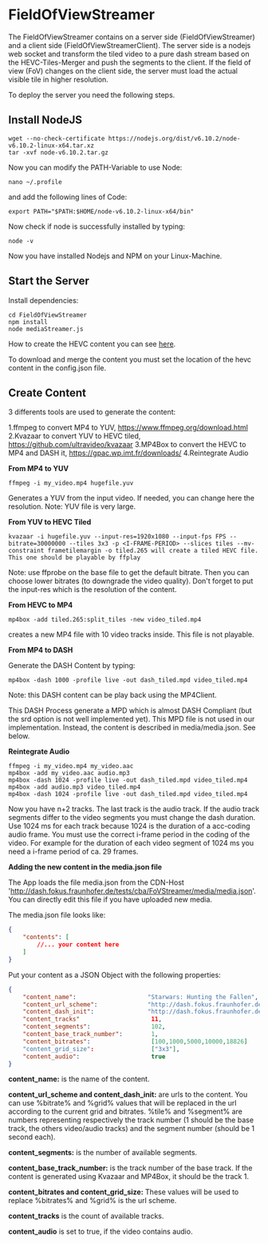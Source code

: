 # FieldOfViewStreamer

The FieldOfViewStreamer contains on a server side (FieldOfViewStreamer) and a client side (FieldOfViewStreamerClient).
The server side is a nodejs web socket and transform the tiled video to a pure dash stream based on the HEVC-Tiles-Merger and push the segments to the client.
If the field of view (FoV) changes on the client side, the server must load the actual visible tile in higher resolution.

To deploy the server you need the following steps.

## Install NodeJS

```
wget --no-check-certificate https://nodejs.org/dist/v6.10.2/node-v6.10.2-linux-x64.tar.xz
tar -xvf node-v6.10.2.tar.gz
```

Now you can modify the PATH-Variable to use Node:

```
nano ~/.profile
```

and add the following lines of Code:

```
export PATH="$PATH:$HOME/node-v6.10.2-linux-x64/bin"
```

Now check if node is successfully installed by typing:
```
node -v
```
Now you have installed Nodejs and NPM on your Linux-Machine.

## Start the Server

Install dependencies:

```
cd FieldOfViewStreamer
npm install
node mediaStreamer.js
```

How to create the HEVC content you can see [here](https://gitlab.fokus.fraunhofer.de/fame-wm/hevc-js-tiles-merger).

To download and merge the content you must set the location of the hevc content in the config.json file.

## Create Content

3 differents tools are used to generate the content:

1.ffmpeg to convert MP4 to YUV, https://www.ffmpeg.org/download.html
2.Kvazaar to convert YUV to HEVC tiled, https://github.com/ultravideo/kvazaar
3.MP4Box to convert the HEVC to MP4 and DASH it, https://gpac.wp.imt.fr/downloads/
4.Reintegrate Audio

**From MP4 to YUV**

```
ffmpeg -i my_video.mp4 hugefile.yuv
```

Generates a YUV from the input video. If needed, you can change here the resolution.
Note: YUV file is very large.

**From YUV to HEVC Tiled**

```
kvazaar -i hugefile.yuv --input-res=1920x1080 --input-fps FPS --bitrate=30000000 --tiles 3x3 -p <I-FRAME-PERIOD> --slices tiles --mv-constraint frametilemargin -o tiled.265 will create a tiled HEVC file. This one should be playable by ffplay
```

Note: use ffprobe on the base file to get the default bitrate. Then you can choose lower bitrates (to downgrade the video quality). Don't forget to put the input-res which is the resolution of the content.


**From HEVC to MP4**

```
mp4box -add tiled.265:split_tiles -new video_tiled.mp4 
```

creates a new MP4 file with 10 video tracks inside. This file is not playable.

**From MP4 to DASH**

Generate the DASH Content by typing:

```
mp4box -dash 1000 -profile live -out dash_tiled.mpd video_tiled.mp4 
```

Note: this DASH content can be play back using the MP4Client.

This DASH Process generate a MPD which is almost DASH Compliant (but the srd option is not well implemented yet). This MPD file is not used in our implementation. Instead, the content is described in media/media.json. See below.


**Reintegrate Audio**

```
ffmpeg -i my_video.mp4 my_video.aac
mp4box -add my_video.aac audio.mp3
mp4box -dash 1024 -profile live -out dash_tiled.mpd video_tiled.mp4
mp4box -add audio.mp3 video_tiled.mp4
mp4box -dash 1024 -profile live -out dash_tiled.mpd video_tiled.mp4

```

Now you have n+2 tracks. The last track is the audio track. If the audio track segments differ to the video segments you must change the dash duration. Use 1024 ms for each track because 1024 is the duration of a acc-coding audio frame.
You must use the correct i-frame period in the coding of the video. 
For example for the duration of each video segment of 1024 ms you need a i-frame period of ca. 29 frames. 

**Adding the new content in the media.json file**

The App loads the file media.json from the CDN-Host 'http://dash.fokus.fraunhofer.de/tests/cba/FoVStreamer/media/media.json'. 
You can directly edit this file if you have uploaded new media.

The media.json file looks like:

```json
{
    "contents": [
        //... your content here
    ]
}
```

Put your content as a JSON Object with the following properties:

```json
{
    "content_name":                    "Starwars: Hunting the Fallen",
    "content_url_scheme":              "http://dash.fokus.fraunhofer.de/tests/cba/FoVStreamer/media/starwars/starwars_3x3_dash_%bitrate%/video_tiled_dash_track%tile%_%segment%.m4s",
    "content_dash_init":               "http://dash.fokus.fraunhofer.de/tests/cba/FoVStreamer/media/starwars/starwars_3x3_dash_%bitrate%/dash_tiled_set1_init.mp4",
    "content_tracks"                    11,
    "content_segments":                 102,
    "content_base_track_number":        1,
    "content_bitrates":                 [100,1000,5000,10000,18826]
    "content_grid_size":                ["3x3"],
    "content_audio":                    true
}
```

**content_name:** is the name of the content.

**content_url_scheme and content_dash_init:** are urls to the content. You can use %bitrate% and %grid% values that will be replaced in the url according to the current grid and bitrates. %tile% and %segment% are numbers representing respectively the track number (1 should be the base track, the others video/audio tracks) and the segment number (should be 1 second each).

**content_segments:** is the number of available segments.

**content_base_track_number:** is the track number of the base track. If the content is generated using Kvazaar and MP4Box, it should be the track 1.

**content_bitrates and content_grid_size:** These values will be used to replace %bitrates% and %grid% is the url scheme.

**content_tracks** is the count of available tracks.

**content_audio** is set to true, if the video contains audio.

